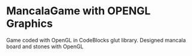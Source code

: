 # MancalaGame with OPENGL Graphics
Game coded with OpenGL in CodeBlocks glut library.
Designed mancala board and stones with OpenGL
